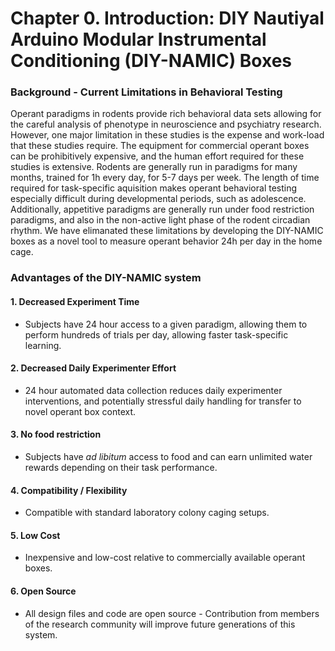 # Chapter 0. Introduction: DIY Nautiyal Arduino Modular Instrumental Conditioning (DIY-NAMIC) Boxes

### Background - Current Limitations in Behavioral Testing
Operant paradigms in rodents provide rich behavioral data sets allowing for the careful analysis of phenotype in neuroscience and psychiatry research.  However, one major limitation in these studies is the expense and work-load that these studies require.  The equipment for commercial operant boxes can be prohibitively expensive, and the human effort required for these studies is extensive.  Rodents are generally run in paradigms for many months, trained for 1h every day, for 5-7 days per week. The length of time required for task-specific aquisition makes operant behavioral testing especially difficult during developmental periods, such as adolescence. Additionally, appetitive paradigms are generally run under food restriction paradigms, and also in the non-active light phase of the rodent circadian rhythm. We have elimanated these limitations by developing the DIY-NAMIC boxes as a novel tool to measure operant behavior 24h per day in the home cage.


### Advantages of the DIY-NAMIC system

#### 1. Decreased Experiment Time

- Subjects have 24 hour access to a given paradigm, allowing them to perform hundreds of trials per day, allowing faster task-specific learning. 

#### 2. Decreased Daily Experimenter Effort

- 24 hour automated data collection reduces daily experimenter interventions, and potentially stressful daily handling for transfer to novel operant box context.

#### 3. No food restriction

- Subjects have *ad libitum* access to food and can earn unlimited water rewards depending on their task performance. 

#### 4. Compatibility / Flexibility

- Compatible with standard laboratory colony caging setups.

#### 5. Low Cost

- Inexpensive and low-cost relative to commercially available operant boxes.


#### 6. Open Source

- All design files and code are open source - Contribution from members of the research community will improve future generations of this system.



